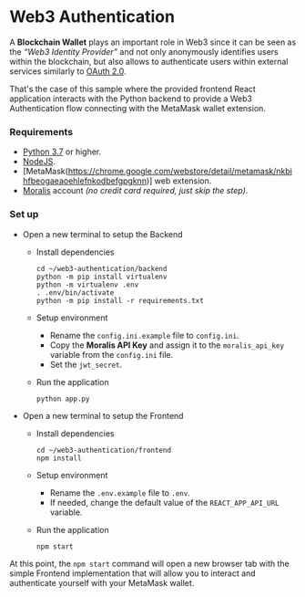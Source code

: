 # Web3 Authentication

A **Blockchain Wallet** plays an important role in Web3 since it can be seen as the
_“Web3 Identity Provider”_ and not only anonymously identifies users within the blockchain,
but also allows to authenticate users within external services similarly to [OAuth 2.0](https://oauth.net/2/).

That's the case of this sample where the provided frontend React application
interacts with the Python backend to provide a Web3 Authentication flow
connecting with the MetaMask wallet extension.

### Requirements

- [Python 3.7](https://www.python.org/downloads/) or higher.
- [NodeJS](https://nodejs.org/en/download/).
- [MetaMask(https://chrome.google.com/webstore/detail/metamask/nkbihfbeogaeaoehlefnkodbefgpgknn)] web extension.
- [Moralis](https://moralis.io/) account _(no credit card required, just skip the step)_.

### Set up

- Open a new terminal to setup the Backend
  - Install dependencies

        cd ~/web3-authentication/backend
        python -m pip install virtualenv
        python -m virtualenv .env
        . .env/bin/activate
        python -m pip install -r requirements.txt

  - Setup environment
    - Rename the `config.ini.example` file to `config.ini`.
    - Copy the **Moralis API Key** and assign it to the `moralis_api_key`
      variable from the `config.ini` file.
    - Set the `jwt_secret`.

  - Run the application

        python app.py

- Open a new terminal to setup the Frontend
  - Install dependencies

        cd ~/web3-authentication/frontend
        npm install

  - Setup environment
    - Rename the `.env.example` file to `.env`.
    - If needed, change the default value of the `REACT_APP_API_URL` variable.

  - Run the application

        npm start


At this point, the `npm start` command will open a new browser tab with
the simple Frontend implementation that will allow you to interact and
authenticate yourself with your MetaMask wallet.